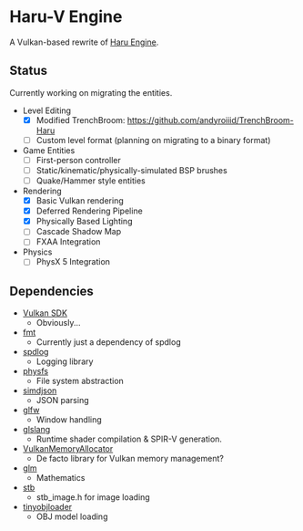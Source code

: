 # Haru-V Engine

A Vulkan-based rewrite of [Haru Engine](https://github.com/andyroiiid/haru).

## Status

Currently working on migrating the entities.

- Level Editing
    - [x] Modified TrenchBroom: https://github.com/andyroiiid/TrenchBroom-Haru
    - [ ] Custom level format (planning on migrating to a binary format)
- Game Entities
    - [ ] First-person controller
    - [ ] Static/kinematic/physically-simulated BSP brushes
    - [ ] Quake/Hammer style entities
- Rendering
    - [x] Basic Vulkan rendering
    - [x] Deferred Rendering Pipeline
    - [x] Physically Based Lighting
    - [ ] Cascade Shadow Map
    - [ ] FXAA Integration
- Physics
    - [ ] PhysX 5 Integration

## Dependencies

- [Vulkan SDK](https://www.lunarg.com/vulkan-sdk/)
    - Obviously...
- [fmt](https://github.com/fmtlib/fmt)
    - Currently just a dependency of spdlog
- [spdlog](https://github.com/gabime/spdlog)
    - Logging library
- [physfs](https://github.com/icculus/physfs)
    - File system abstraction
- [simdjson](https://github.com/simdjson/simdjson)
    - JSON parsing
- [glfw](https://github.com/glfw/glfw)
    - Window handling
- [glslang](https://github.com/KhronosGroup/glslang)
    - Runtime shader compilation & SPIR-V generation.
- [VulkanMemoryAllocator](https://github.com/GPUOpen-LibrariesAndSDKs/VulkanMemoryAllocator)
    - De facto library for Vulkan memory management?
- [glm](https://github.com/g-truc/glm)
    - Mathematics
- [stb](https://github.com/nothings/stb)
    - stb_image.h for image loading
- [tinyobjloader](https://github.com/tinyobjloader/tinyobjloader)
    - OBJ model loading
